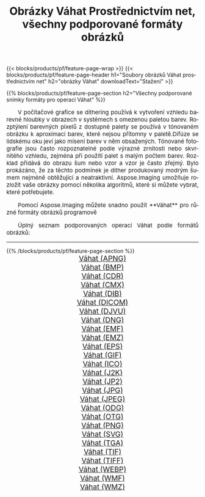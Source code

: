﻿---
title: Obrázky Váhat Prostřednictvím net, všechny podporované formáty obrázků 
weight: 3920
url: /cs/net/dither 
lang: cs
langdirlevel: 2
locales: zh-hans,ja,it,ru,de,es,fr,nl,id,lt,pl,pt,vi,tr,ko,zh-hant,ar,hi,th,sv,cs,uk,he
description: Pomocí Aspose.Imaging můžete snadno Váhat obrázky přes net
---

{{< blocks/products/pf/feature-page-wrap >}}
{{< blocks/products/pf/feature-page-header h1="Soubory obrázků Váhat prostřednictvím net" h2="obrázky Váhat" downloadText="Stažení" >}}


{{% blocks/products/pf/feature-page-section  h2="Všechny podporované snímky formáty pro operaci Váhat" %}}
<p align="justify" style="text-indent:2em;font-size:15px;">
V počítačové grafice se dithering používá k vytvoření vzhledu barevné hloubky v obrazech v systémech s omezenou paletou barev. Rozptýlení barevných pixelů z dostupné palety se používá v tónovaném obrázku k aproximaci barev, které nejsou přítomny v paletě.Difúze se lidskému oku jeví jako mísení barev v něm obsažených. Tónované fotografie jsou často rozpoznatelné podle výrazné zrnitosti nebo skvrnitého vzhledu, zejména při použití palet s malým počtem barev. Rozklad přidává do obrazu šum nebo vzor a vzor je často zřejmý. Bylo prokázáno, že za těchto podmínek je dither produkovaný modrým šumem nejméně obtěžující a neatraktivní. Aspose.Imaging umožňuje rozložit vaše obrázky pomocí několika algoritmů, které si můžete vybrat, které potřebujete.
</p>
<p align="justify" style="text-indent:2em;font-size:15px;">
Pomocí Aspose.Imaging můžete snadno použít **Váhat** pro různé formáty obrázků programově
</p>
<p align="justify" style="text-indent:2em;font-size:15px;">
Úplný seznam podporovaných operací Váhat podle formátů obrázků:
</p>
<hr/>
{{% /blocks/products/pf/feature-page-section %}}
<div class="container-fluid productfamilypage bg-gray">
    <div class="convertypes bg-gray agp-content section">
        <div class="container">
		<div class="row other-converters" style="gap: 10px;font-size: 19px;text-align:center;">
		    <div class='col-md-2 other-converter remove-lp remove-rp'><a href="/imaging/cs/net/dither/apng" style="padding:15px;">Váhat (APNG)</a></div><div class='col-md-2 other-converter remove-lp remove-rp'><a href="/imaging/cs/net/dither/bmp" style="padding:15px;">Váhat (BMP)</a></div><div class='col-md-2 other-converter remove-lp remove-rp'><a href="/imaging/cs/net/dither/cdr" style="padding:15px;">Váhat (CDR)</a></div><div class='col-md-2 other-converter remove-lp remove-rp'><a href="/imaging/cs/net/dither/cmx" style="padding:15px;">Váhat (CMX)</a></div><div class='col-md-2 other-converter remove-lp remove-rp'><a href="/imaging/cs/net/dither/dib" style="padding:15px;">Váhat (DIB)</a></div><div class='col-md-2 other-converter remove-lp remove-rp'><a href="/imaging/cs/net/dither/dicom" style="padding:15px;">Váhat (DICOM)</a></div><div class='col-md-2 other-converter remove-lp remove-rp'><a href="/imaging/cs/net/dither/djvu" style="padding:15px;">Váhat (DJVU)</a></div><div class='col-md-2 other-converter remove-lp remove-rp'><a href="/imaging/cs/net/dither/dng" style="padding:15px;">Váhat (DNG)</a></div><div class='col-md-2 other-converter remove-lp remove-rp'><a href="/imaging/cs/net/dither/emf" style="padding:15px;">Váhat (EMF)</a></div><div class='col-md-2 other-converter remove-lp remove-rp'><a href="/imaging/cs/net/dither/emz" style="padding:15px;">Váhat (EMZ)</a></div><div class='col-md-2 other-converter remove-lp remove-rp'><a href="/imaging/cs/net/dither/eps" style="padding:15px;">Váhat (EPS)</a></div><div class='col-md-2 other-converter remove-lp remove-rp'><a href="/imaging/cs/net/dither/gif" style="padding:15px;">Váhat (GIF)</a></div><div class='col-md-2 other-converter remove-lp remove-rp'><a href="/imaging/cs/net/dither/ico" style="padding:15px;">Váhat (ICO)</a></div><div class='col-md-2 other-converter remove-lp remove-rp'><a href="/imaging/cs/net/dither/j2k" style="padding:15px;">Váhat (J2K)</a></div><div class='col-md-2 other-converter remove-lp remove-rp'><a href="/imaging/cs/net/dither/jp2" style="padding:15px;">Váhat (JP2)</a></div><div class='col-md-2 other-converter remove-lp remove-rp'><a href="/imaging/cs/net/dither/jpg" style="padding:15px;">Váhat (JPG)</a></div><div class='col-md-2 other-converter remove-lp remove-rp'><a href="/imaging/cs/net/dither/jpeg" style="padding:15px;">Váhat (JPEG)</a></div><div class='col-md-2 other-converter remove-lp remove-rp'><a href="/imaging/cs/net/dither/odg" style="padding:15px;">Váhat (ODG)</a></div><div class='col-md-2 other-converter remove-lp remove-rp'><a href="/imaging/cs/net/dither/otg" style="padding:15px;">Váhat (OTG)</a></div><div class='col-md-2 other-converter remove-lp remove-rp'><a href="/imaging/cs/net/dither/png" style="padding:15px;">Váhat (PNG)</a></div><div class='col-md-2 other-converter remove-lp remove-rp'><a href="/imaging/cs/net/dither/svg" style="padding:15px;">Váhat (SVG)</a></div><div class='col-md-2 other-converter remove-lp remove-rp'><a href="/imaging/cs/net/dither/tga" style="padding:15px;">Váhat (TGA)</a></div><div class='col-md-2 other-converter remove-lp remove-rp'><a href="/imaging/cs/net/dither/tif" style="padding:15px;">Váhat (TIF)</a></div><div class='col-md-2 other-converter remove-lp remove-rp'><a href="/imaging/cs/net/dither/tiff" style="padding:15px;">Váhat (TIFF)</a></div><div class='col-md-2 other-converter remove-lp remove-rp'><a href="/imaging/cs/net/dither/webp" style="padding:15px;">Váhat (WEBP)</a></div><div class='col-md-2 other-converter remove-lp remove-rp'><a href="/imaging/cs/net/dither/wmf" style="padding:15px;">Váhat (WMF)</a></div><div class='col-md-2 other-converter remove-lp remove-rp'><a href="/imaging/cs/net/dither/wmz" style="padding:15px;">Váhat (WMZ)</a></div>
                </div>
        </div>
    </div>
</div>
<br/>
